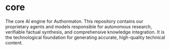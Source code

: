 # core
The core AI engine for Authormaton. This repository contains our proprietary agents and models responsible for autonomous research, verifiable factual synthesis, and comprehensive knowledge integration. It is the technological foundation for generating accurate, high-quality technical content.
